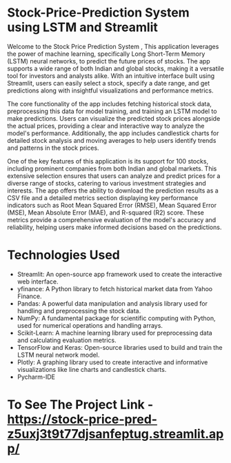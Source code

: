 # Stock-Price-Prediction System using LSTM and Streamlit

Welcome to the Stock Price Prediction System , This application leverages the power of machine learning, specifically Long Short-Term Memory (LSTM) neural networks, to predict the future prices of stocks. The app supports a wide range of both Indian and global stocks, making it a versatile tool for investors and analysts alike. With an intuitive interface built using Streamlit, users can easily select a stock, specify a date range, and get predictions along with insightful visualizations and performance metrics.

The core functionality of the app includes fetching historical stock data, preprocessing this data for model training, and training an LSTM model to make predictions. Users can visualize the predicted stock prices alongside the actual prices, providing a clear and interactive way to analyze the model's performance. Additionally, the app includes candlestick charts for detailed stock analysis and moving averages to help users identify trends and patterns in the stock prices.

One of the key features of this application is its support for 100 stocks, including prominent companies from both Indian and global markets. This extensive selection ensures that users can analyze and predict prices for a diverse range of stocks, catering to various investment strategies and interests. The app offers the ability to download the prediction results as a CSV file and a detailed metrics section displaying key performance indicators such as Root Mean Squared Error (RMSE), Mean Squared Error (MSE), Mean Absolute Error (MAE), and R-squared (R2) score. These metrics provide a comprehensive evaluation of the model's accuracy and reliability, helping users make informed decisions based on the predictions.

# Technologies Used
- Streamlit: An open-source app framework used to create the interactive web interface.
- yfinance: A Python library to fetch historical market data from Yahoo Finance.
- Pandas: A powerful data manipulation and analysis library used for handling and preprocessing the stock data.
- NumPy: A fundamental package for scientific computing with Python, used for numerical operations and handling arrays.
- Scikit-Learn: A machine learning library used for preprocessing data and calculating evaluation metrics.
- TensorFlow and Keras: Open-source libraries used to build and train the LSTM neural network model.
- Plotly: A graphing library used to create interactive and informative visualizations like line charts and candlestick charts.
- Pycharm-IDE

# To See The Project Link - https://stock-price-pred-z5uxj3t9t77djsanfeptug.streamlit.app/
